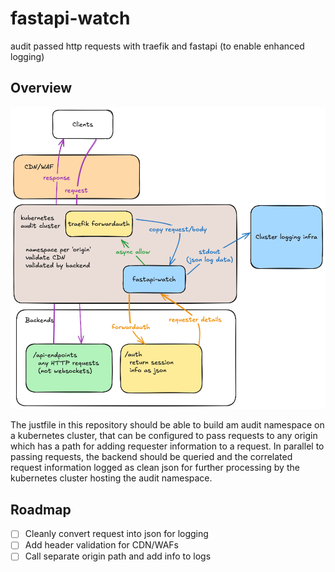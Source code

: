 # fastapi-watch

audit passed http requests with traefik and fastapi (to enable enhanced logging)

## Overview

![diagram showing rough concept](overview.png)

The justfile in this repository should be able to build am audit namespace on a kubernetes cluster, that can be configured to pass requests to any origin which has a path for adding requester information to a request. In parallel to passing requests, the backend should be queried and the correlated request information logged as clean json for further processing by the kubernetes cluster hosting the audit namespace.

## Roadmap

- [ ] Cleanly convert request into json for logging
- [ ] Add header validation for CDN/WAFs
- [ ] Call separate origin path and add info to logs
